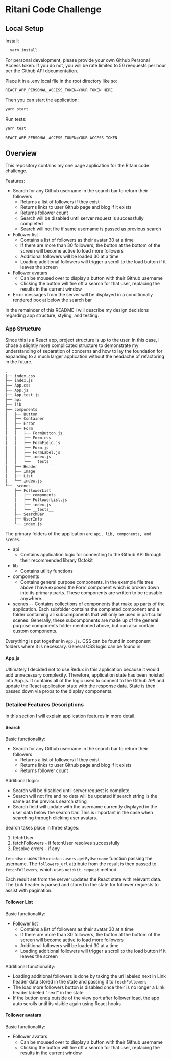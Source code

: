 # Ritani Code Challenge

## Local Setup

Install:

```sh
  yarn install
```

For personal development, please provide your own Github Personal Access token. If you do not, you will be rate limited to 50 reequests per hour per the Github API documentation.

Place it in a .env.local file in the root directory like so:

`REACT_APP_PERSONAL_ACCESS_TOKEN=YOUR TOKEN HERE`

Then you can start the application:

```sh
yarn start
```

Run tests:

```sh
yarn test
```

`REACT_APP_PERSONAL_ACCESS_TOKEN=YOUR ACCESS TOKEN`

## Overview

This repository contains my one page application for the Ritani code challenge.

Features:

- Search for any Github username in the search bar to return their followers
  - Returns a list of followers if they exist
  - Returns links to user Github page and blog if it exists
  - Returns follower count
  - Search will be disabled until server request is successfully completed
  - Search will not fire if same username is passed as previous search
- Follower list
  - Contains a list of followers as their avatar 30 at a time
  - If there are more than 30 followers, the button at the bottom of the screen will become active to load more followers
  - Additional followers will be loaded 30 at a time
  - Loading additional followers will trigger a scroll to the load button if it leaves the screen
- Follower avatars
  - Can be moused over to display a button with their Github username
  - Clicking the button will fire off a search for that user, replacing the results in the current window
- Error messages from the server will be displayed in a conditionally rendered box at below the search bar

<!-- Users can search for any Github username to return their followers and links to their Github and blog pages. Followers are displayed as their avatar, 30 at a time. Additional followers can be loaded by clinging the "Load Followers" button at the bottom of the window. Users can mouse over follower avatars to reveal a button with the follower username. Clicking on this button performs a follower search using the given username, replacing the current results. If there are no followers, a message will be displayed. Error codes will be displayed in a conditionally rendered menu below the search bar. -->

In the remainder of this README I will describe my design decisions regarding app structure, styling, and testing.

### App Structure

Since this is a React app, project structure is up to the user. In this case, I chose a slightly more complicated structure to demonstrate my understanding of separation of concerns and how to lay the foundation for expanding to a much larger application without the headache of refactoring in the future.

```bash
.
├── index.css
├── index.js
├── App.css
├── App.js
├── App.test.js
├── api
├── lib
├── components
│   ├── Button
│   ├── Container
│   ├── Error
│   ├── Form
│   │   ├── FormButton.js
│   │   ├── Form.css
│   │   ├── FormField.js
│   │   ├── Form.js
│   │   ├── FormLabel.js
│   │   ├── index.js
│   │   └── __tests__
│   ├── Header
│   ├── Image
│   ├── List
│   └── index.js
└──  scenes
    ├── FollowerList
    │   ├── components
    │   ├── FollowerList.js
    │   ├── index.js
    │   └── __tests__
    ├── SearchBar
    ├── UserInfo
    └── index.js
```

The primary folders of the application are `api, lib, components, and scenes`.

- api
  - Contains application logic for connecting to the Github API through their recommended library Octokit
- lib
  - Contains utility functions
- components
  - Contains general purpose components. In the example file tree above I have exposed the Form component which is broken down into its primary parts. These components are written to be reusable anywhere.
- scenes
  -- Contains collections of components that make up parts of the application. Each subfolder contains the completed component and a folder containing all subcomponents that will only be used in particular scenes. Generally, these subcomponents are made up of the general purpose components folder mentioned above, but can also contain custom components.

Everything is put together in `App.js`. CSS can be found in component folders where it is necessary. General CSS logic can be found in

#### App.js

Ultimately I decided not to use Redux in this application because it would add unnecessary complexity. Therefore, application state has been hoisted into App.js. It contains all of the logic used to connect to the Github API and update the React application state with the response data. State is then passed down via props to the display components.

### Detailed Features Descriptions

In this section I will explain application features in more detail.

#### Search

Basic functionality:

- Search for any Github username in the search bar to return their followers
  - Returns a list of followers if they exist
  - Returns links to user Github page and blog if it exists
  - Returns follower count

Additional logic:

- Search will be disabled until server request is complete
- Search will not fire and no data will be updated if search string is the same as the previous search string
- Search field will update with the username currently displayed in the user data below the search bar. This is important in the case when searching through clicking user avatars.

Search takes place in three stages:

1. fetchUser
2. fetchFollowers - if fetchUser resolves successfully
3. Resolve errors - if any

`fetchUser` uses the `octokit.users.getByUsername` function passing the username. The `followers_url` attribute from the result is then passed to `fetchFollowers`, which uses `octokit.request` method.

Each result set from the server updates the React state with relevant data. The Link header is parsed and stored in the state for follower requests to assist with pagination.

#### Follower List

Basic functionality:

- Follower list
  - Contains a list of followers as their avatar 30 at a time
  - If there are more than 30 followers, the button at the bottom of the screen will become active to load more followers
  - Additional followers will be loaded 30 at a time
  - Loading additional followers will trigger a scroll to the load button if it leaves the screen

Additional functionality:

- Loading additional followers is done by taking the url labeled next in Link header data stored in the state and passing it to `fetchFollowers`
- The load more followers button is disabled once their is no longer a Link header labeled "next" in the state
- If the button ends outside of the view port after follower load, the app auto scrolls until its visible again using React hooks

#### Follower avatars

Basic functionality:

- Follower avatars
  - Can be moused over to display a button with their Github username
  - Clicking the button will fire off a search for that user, replacing the results in the current window
